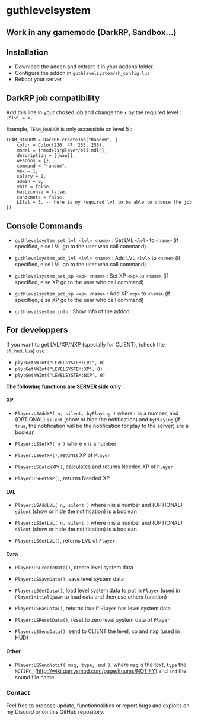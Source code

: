 # guthlevelsystem

## Work in any gamemode (DarkRP, Sandbox...)

## Installation 

+ Download the addon and extract it in your addons folder.
+ Configure the addon in `guthlevelsystem/sh_config.lua`
+ Reboot your server

## DarkRP job compatibility

Add this line in your chosed job and change the `x` by the required level : `LSlvl = x,`

Exemple, `TEAM_RANDOM` is only accessible on level 5 :
```
TEAM_RANDOM = DarkRP.createJob("Random", {
    color = Color(226, 47, 255, 255),
    model = {"models/player/eli.mdl"},
    description = [[waw]],
    weapons = {},
    command = "random",
    max = 1,
    salary = 0,
    admin = 0,
    vote = false,
    hasLicense = false,
    candemote = false,
    LSlvl = 5, -- here is my required lvl to be able to choose the job
})
```

## Console Commands

+ `guthlevelsystem_set_lvl <lvl> <name>` : Set LVL `<lvl>` to `<name>` (if specified, else LVL go to the user who call command) 

+ `guthlevelsystem_add_lvl <lvl> <name>` : Add LVL `<lvl>` to `<name>` (if specified, else LVL go to the user who call command) 

+ `guthlevelsystem_set_xp <xp> <name>` : Set XP `<xp>` to `<name>` (if specified, else XP go to the user who call command) 

+ `guthlevelsystem_add_xp <xp> <name>` : Add XP `<xp>` to `<name>` (if specified, else XP go to the user who call command)

+ `guthlevelsystem_info` : Show info of the addon

## For developpers

If you want to get LVL/XP/NXP (specially for CLIENT), (check the `cl_hud.lua`) use : 
+ `ply:GetNWInt("LEVELSYSTEM:LVL", 0)`
+ `ply:GetNWInt("LEVELSYSTEM:XP", 0)`
+ `ply:GetNWInt("LEVELSYSTEM:NXP", 0)`

**The following functions are SERVER side only :**

#### XP

+ `Player:LSAddXP( n, silent, byPlaying )` where `n` is a number, and (OPTIONAL) `silent` (show or hide the notification) and `byPlaying` (if `true`, the notification will be the notification for play to the server) are a boolean 

+ `Player:LSSetXP( n )` where `n` is a number

+ `Player:LSGetXP()`, returns XP of `Player`

+ `Player:LSCalcNXP()`, calculates and returns Needed XP of `Player`

+ `Player:LSGetNXP()`, returns Needed XP

#### LVL

+ `Player:LSAddLVL( n, silent )` where `n` is a number and (OPTIONAL) `silent` (show or hide the notification) is a boolean

+ `Player:LSSetLVL( n, silent )` where `n` is a number and (OPTIONAL) `silent` (show or hide the notification) is a boolean

+ `Player:LSGetLVL()`, returns LVL of `Player`

#### Data

+ `Player:LSCreateData()`, create level system data

+ `Player:LSSaveData()`, save level system data

+ `Player:LSGetData()`, load level system data to put in `Player` (used in `PlayerInitialSpawn` to load data and then use others function)

+ `Player:LSHasData()`, returns true if `Player` has level system data

+ `Player:LSResetData()`, reset to zero level system data of `Player`

+ `Player:LSSendData()`, send to CLIENT the level, xp and nxp (used in HUD)

#### Other

+ `Player:LSSendNotif( msg, type, snd )`, where `msg` is the text, `type` the `NOTIFY_` (http://wiki.garrysmod.com/page/Enums/NOTIFY) and `snd` the sound file name

### Contact

Feel free to propose update, functionnalities or report bugs and exploits on my Discord or on this GitHub repository.
